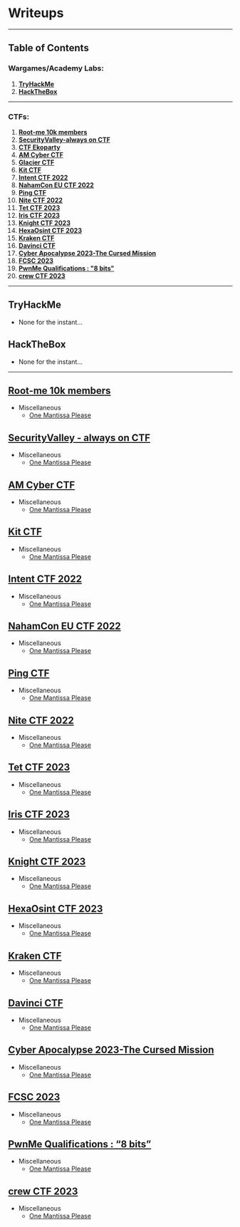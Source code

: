 # Writeups
* * *

## Table of Contents

### Wargames/Academy Labs:
1. **[TryHackMe](#tryhackme)**
2. **[HackTheBox](#hackthebox)**


* * *



### CTFs:
1. **[Root-me 10k members](#root-me-10k)**
2. **[SecurityValley-always on CTF](#securityvalley-always-on-ctf)**
3. **[CTF Ekoparty](#ctf-ekoparty)**
4. **[AM Cyber CTF](#am-cyber-ctf)**
5. **[Glacier CTF](#glacier-ctf)**
6. **[Kit CTF](#kit-ctf)**
7. **[Intent CTF 2022](#intent-ctf-2022)**
8. **[NahamCon EU CTF 2022](#nhamcon-eu-ctf-2022)**
9. **[Ping CTF](#ping-ctf)**
10. **[Nite CTF 2022](#nite-ctf-2022)**
11. **[Tet CTF 2023](#tet-ctf-2023)**
12. **[Iris CTF 2023](#iris-ctf-2023)**
13. **[Knight CTF 2023](#knight-ctf-2023)**
14. **[HexaOsint CTF 2023](#hexaosint-ctf-2023)**
15. **[Kraken CTF](#kraken-ctf)**
16. **[Davinci CTF](#davinci-ctf)**
17. **[Cyber Apocalypse 2023-The Cursed Mission](#cyber-apocalypse-2023-the-cursed-mission)**
18. **[FCSC 2023](#fcsc-2023)**
19. **[PwnMe Qualifications : "8 bits"](#pwnme-qualifications-:-"8-bits")**
20. **[crew CTF 2023](#crew-ctf-2023)**


* * *

## TryHackMe
- None for the instant...


## HackTheBox
- None for the instant...


* * *


## [Root-me 10k members](https://artyeth06.github.io/ctf/root-me-10k-members/)
- Miscellaneous
	- [One Mantissa Please](https://siunam321.github.io/ctf/nahamconctf2022/Miscellaneous/One-Mantissa-Please/)


## [SecurityValley - always on CTF](https://artyeth06.github.io/ctf/securityvalley-always-on-ctf/)
- Miscellaneous
	- [One Mantissa Please](https://siunam321.github.io/ctf/nahamconctf2022/Miscellaneous/One-Mantissa-Please/)


## [AM Cyber CTF](https://artyeth06.github.io/ctf/am-cyber-ctf/)
- Miscellaneous
	- [One Mantissa Please](https://siunam321.github.io/ctf/nahamconctf2022/Miscellaneous/One-Mantissa-Please/)



## [Kit CTF](https://artyeth06.github.io/ctf/kit-ctf/)
- Miscellaneous
	- [One Mantissa Please](https://siunam321.github.io/ctf/nahamconctf2022/Miscellaneous/One-Mantissa-Please/)



## [Intent CTF 2022](https://artyeth06.github.io/ctf/intent-ctf-2022/)
- Miscellaneous
	- [One Mantissa Please](https://siunam321.github.io/ctf/nahamconctf2022/Miscellaneous/One-Mantissa-Please/)



## [NahamCon EU CTF 2022](https://artyeth06.github.io/ctf/nahamcon-eu-ctf-2022/)
- Miscellaneous
	- [One Mantissa Please](https://siunam321.github.io/ctf/nahamconctf2022/Miscellaneous/One-Mantissa-Please/)



## [Ping CTF](https://artyeth06.github.io/ctf/ping-ctf/)
- Miscellaneous
	- [One Mantissa Please](https://siunam321.github.io/ctf/nahamconctf2022/Miscellaneous/One-Mantissa-Please/)



## [Nite CTF 2022](https://artyeth06.github.io/ctf/nite-ctf-2022/)
- Miscellaneous
	- [One Mantissa Please](https://siunam321.github.io/ctf/nahamconctf2022/Miscellaneous/One-Mantissa-Please/)



## [Tet CTF 2023](https://artyeth06.github.io/ctf/tet-ctf-2023/)
- Miscellaneous
	- [One Mantissa Please](https://siunam321.github.io/ctf/nahamconctf2022/Miscellaneous/One-Mantissa-Please/)



## [Iris CTF 2023](https://artyeth06.github.io/ctf/iris-ctf-2023/)
- Miscellaneous
	- [One Mantissa Please](https://siunam321.github.io/ctf/nahamconctf2022/Miscellaneous/One-Mantissa-Please/)



## [Knight CTF 2023](https://artyeth06.github.io/ctf/knight-ctf-2023/)
- Miscellaneous
	- [One Mantissa Please](https://siunam321.github.io/ctf/nahamconctf2022/Miscellaneous/One-Mantissa-Please/)



## [HexaOsint CTF 2023](https://artyeth06.github.io/ctf/hexaosint-ctf-2023/)
- Miscellaneous
	- [One Mantissa Please](https://siunam321.github.io/ctf/nahamconctf2022/Miscellaneous/One-Mantissa-Please/)



## [Kraken CTF](https://artyeth06.github.io/ctf/kraken-ctf/)
- Miscellaneous
	- [One Mantissa Please](https://siunam321.github.io/ctf/nahamconctf2022/Miscellaneous/One-Mantissa-Please/)



## [Davinci CTF](https://artyeth06.github.io/ctf/davinci-ctf/)
- Miscellaneous
	- [One Mantissa Please](https://siunam321.github.io/ctf/nahamconctf2022/Miscellaneous/One-Mantissa-Please/)



## [Cyber Apocalypse 2023-The Cursed Mission](https://artyeth06.github.io/ctf/cyber-apocalypse-2023-the-cursed-mission/)
- Miscellaneous
	- [One Mantissa Please](https://siunam321.github.io/ctf/nahamconctf2022/Miscellaneous/One-Mantissa-Please/)



## [FCSC 2023](https://artyeth06.github.io/ctf/fcsc-2023/)
- Miscellaneous
	- [One Mantissa Please](https://siunam321.github.io/ctf/nahamconctf2022/Miscellaneous/One-Mantissa-Please/)



## [PwnMe Qualifications : “8 bits”](https://artyeth06.github.io/ctf/pwnme-qualifications-8-bits/)
- Miscellaneous
	- [One Mantissa Please](https://siunam321.github.io/ctf/nahamconctf2022/Miscellaneous/One-Mantissa-Please/)



## [crew CTF 2023](https://artyeth06.github.io/ctf/crew-ctf-20223/)
- Miscellaneous
	- [One Mantissa Please](https://siunam321.github.io/ctf/nahamconctf2022/Miscellaneous/One-Mantissa-Please/)


